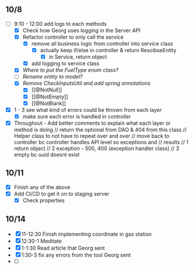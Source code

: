 ## 10/8
- [ ] 9:10 - 12:00 add logs to each methods
	- [x] Check how Georg uses logging in the Server API
	- [x] Refactor controller to only call the service
		- [x] remove all business logic from controller into service class
			- [x] actually keep if/else in controller & return ResoibseEntity
				- [x] in Service, return object
		- [x] add logging to service class
	- [x] *Where to put the FuelType enum class?*
	- [ ] *Rename entity to model?*
	- [x] *Remove CheckInputsUtil and add spring annotations* 
		- [x] [[@NotNull]]
		- [x] [[@NotEmpty]]
		- [x] [[@NotBlank]]
- [x] 1 - 3 see what kind of errors could be thrown from each layer
	- [x] make sure each error is handled in controller
- [x] Throughout - Add better comments to explain what each layer or method is doing 
// return the optional from DAO & 404 from this class
// Helper class to not have to repeat over and over
// move back to controller bc controller handles API level so exceptions and
// results
// 1 return object
// 2 exception - 500, 400 (exception handler class)
// 3 empty bc uuid doesnt exist

## 10/11
- [x] Finish any of the above 
- [x] Add CI/CD to get it on to staging server
	- [x] Check properties

## 10/14
- [x] 11-12:30 Finish implementing coordinate in gas station
- [x] 12:30-1 Meditate
- [x] 1-1:30 Read article that Georg sent
- [x] 1:30-3 fix any errors from the tool Georg sent
- [ ] 